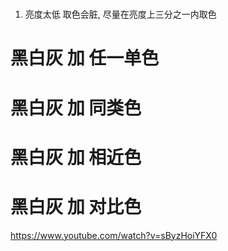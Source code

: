 # 
1. 亮度太低 取色会脏, 尽量在亮度上三分之一内取色

# 黑白灰 加 任一单色

# 黑白灰 加 同类色

# 黑白灰 加 相近色

# 黑白灰 加 对比色

https://www.youtube.com/watch?v=sByzHoiYFX0


